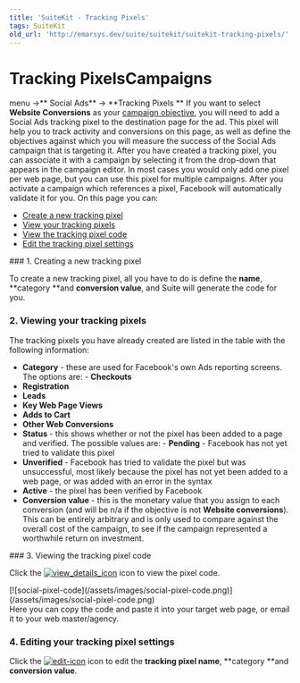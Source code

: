 ```yaml
---
title: 'SuiteKit - Tracking Pixels'
tags: SuiteKit
old_url: 'http://emarsys.dev/suite/suitekit/suitekit-tracking-pixels/'
---
```


Tracking Pixels**Campaigns**
============================

 menu ->** Social Ads** -> **Tracking Pixels ** If you want to select **Website Conversions** as your [campaign objective](/Suite/create-campaign.md "Creating Social Ads Campaigns"), you will need to add a Social Ads tracking pixel to the destination page for the ad. This pixel will help you to track activity and conversions on this page, as well as define the objectives against which you will measure the success of the Social Ads campaign that is targeting it. After you have created a tracking pixel, you can associate it with a campaign by selecting it from the drop-down that appears in the campaign editor. In most cases you would only add one pixel per web page, but you can use this pixel for multiple campaigns. After you activate a campaign which references a pixel, Facebook will automatically validate it for you. On this page you can:

- [Create a new tracking pixel](#new)
- [View your tracking pixels](#view)
- [View the tracking pixel code](#view-code)
- [Edit the tracking pixel settings](#edit)
 
<a name="new"></a>### 1. Creating a new tracking pixel

 To create a new tracking pixel, all you have to do is define the **name**, **category **and **conversion value**, and Suite will generate the code for you. <a name="view"></a>

### 2. Viewing your tracking pixels

 The tracking pixels you have already created are listed in the table with the following information:

- **Category** - these are used for Facebook's own Ads reporting screens. The options are: - **Checkouts**
- **Registration**
- **Leads**
- **Key Web Page Views**
- **Adds to Cart**
- **Other Web Conversions**
- **Status** - this shows whether or not the pixel has been added to a page and verified. The possible values are: - **Pending** - Facebook has not yet tried to validate this pixel
- **Unverified** - Facebook has tried to validate the pixel but was unsuccessful, most likely because the pixel has not yet been added to a web page, or was added with an error in the syntax
- **Active** - the pixel has been verified by Facebook
- **Conversion value** - this is the monetary value that you assign to each conversion (and will be n/a if the objective is not **Website conversions**). This can be entirely arbitrary and is only used to compare against the overall cost of the campaign, to see if the campaign represented a worthwhile return on investment.
 
<a name="view-code"></a>### 3. Viewing the tracking pixel code

 Click the [![view_details_icon](/assets/images/view_details_icon.png)](/assets/images/view_details_icon.png) icon to view the pixel code.

<div class="row">[![social-pixel-code](/assets/images/social-pixel-code.png)](/assets/images/social-pixel-code.png)</div> Here you can copy the code and paste it into your target web page, or email it to your web master/agency.<a name="edit"></a>

### 4. Editing your tracking pixel settings

 Click the [![edit-icon](/assets/images/edit-icon.png)](/assets/images/edit-icon.png) icon to edit the **tracking pixel name**, **category **and **conversion value**. <a name="email"></a>